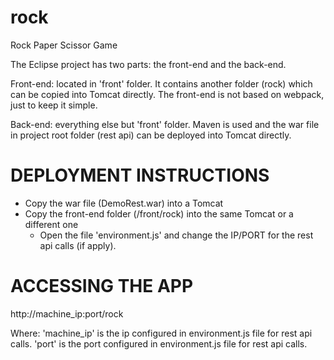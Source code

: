 # rock
Rock Paper Scissor Game

The Eclipse project has two parts: the front-end and the back-end.

Front-end: located in 'front' folder. It contains another folder (rock) which can be copied into Tomcat directly. The front-end is not based on webpack, just to keep it simple.

Back-end: everything else but 'front' folder. Maven is used and the war file in project root folder (rest api) can be deployed into Tomcat directly.



DEPLOYMENT INSTRUCTIONS
=======================

- Copy the war file (DemoRest.war) into a Tomcat
- Copy the front-end folder (/front/rock) into the same Tomcat or a different one
	- Open the file 'environment.js' and change the IP/PORT for the rest api calls (if apply).



ACCESSING THE APP
=================

http://machine_ip:port/rock

Where:
'machine_ip' is the ip configured in environment.js file for rest api calls.
'port' is the port configured in environment.js file for rest api calls.
